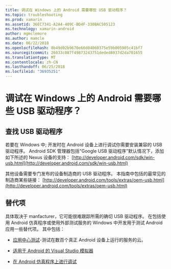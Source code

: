 ```yaml
---
title: 调试在 Windows 上的 Android 需要哪些 USB 驱动程序？
ms.topic: troubleshooting
ms.prod: xamarin
ms.assetid: 36EC7341-A2A4-409C-BD4F-330BAC505123
ms.technology: xamarin-android
author: mgmclemore
ms.author: mamcle
ms.date: 06/22/2018
ms.openlocfilehash: 8b49d02b9670e66d04060375e59b005905c41bf7
ms.sourcegitcommit: 26033c087f49873243751deded8037d2da701655
ms.translationtype: MT
ms.contentlocale: zh-CN
ms.lasthandoff: 06/25/2018
ms.locfileid: "36935251"
---
```

# <a name="what-usb-drivers-do-i-need-to-debug-android-on-windows"></a>调试在 Windows 上的 Android 需要哪些 USB 驱动程序？

## <a name="finding-usb-drivers"></a>查找 USB 驱动程序

若要在 Windows 中; 开发时在 Android 设备上进行调试你需要安装兼容的 USB 驱动程序。 Android SDK 管理器包括"Google USB 驱动程序"默认情况下，添加如下所述的 Nexus 设备的支持： [http://developer.android.com/sdk/win-usb.html](http://developer.android.com/sdk/win-usb.html)

其他设备需要专门发布的设备制造商的 USB 驱动程序。 本指南中包括的最常见的制造商某些链接： [http://developer.android.com/tools/extras/oem-usb.html](http://developer.android.com/tools/extras/oem-usb.html)

## <a name="alternatives"></a>替代项

具体取决于 manfacturer，它可能很难跟踪所需的确切 USB 驱动程序。 在包括使用 Android 仿真程序或使用外部测试服务的 Windows 中开发用于测试 Android 应用一些替代项。 其中包括：

- [应用中心测试](https://docs.microsoft.com/appcenter/test-cloud/)-测试在数百个真正 Android 设备上运行的服务的云。

- [适用于 Android 的 Visual Studio 模拟器](https://www.visualstudio.com/en-us/features/msft-android-emulator-vs.aspx)

- [在 Android 仿真程序上进行调试](~/android/deploy-test/debugging/debug-on-emulator.md)

